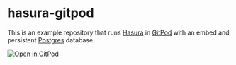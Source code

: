 # hasura-gitpod

This is an example repository that runs [Hasura](https://hasura.io/) in [GitPod](https://gitpod.io/)
with an embed and persistent [Postgres](https://www.postgresql.org/) database.

[![Open in GitPod](https://gitpod.io/button/open-in-gitpod.svg)](https://gitpod.io/#https://github.com/marcopeg/hasura-gitpod)

